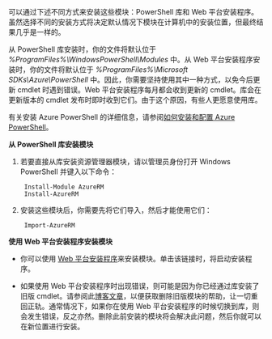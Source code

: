 可以通过下述不同方式来安装这些模块：PowerShell 库和 Web 平台安装程序。虽然选择不同的安装方式将决定默认情况下模块在计算机中的安装位置，但最终结果几乎是一样的。

从 PowerShell 库安装时，你的文件将默认位于 *%ProgramFiles%\\WindowsPowerShell\\Modules* 中。从 Web 平台安装程序安装时，你的文件将默认位于 *%ProgramFiles%\\Microsoft SDKs\\Azure\\PowerShell* 中。因此，你需要坚持使用其中一种方式，以免今后更新 cmdlet 时遇到错误。Web 平台安装程序每月都会收到更新的 cmdlet。库会在更新版本的 cmdlet 发布时即时收到它们。由于这个原因，有些人更愿意使用库。

有关安装 Azure PowerShell 的详细信息，请参阅[如何安装和配置 Azure PowerShell](/documentation/articles/powershell-install-configure)。

**从 PowerShell 库安装模块**

1. 若要直接从库安装资源管理器模块，请以管理员身份打开 Windows PowerShell 并键入以下命令：

		Install-Module AzureRM
		Install-AzureRM

2. 安装这些模块后，你需要先将它们导入，然后才能使用它们：

		Import-AzureRM

**使用 Web 平台安装程序安装模块**

- 你可以使用 [Web 平台安装程序](http://aka.ms/webpi-azps)来安装模块。单击该链接时，将启动安装程序。

- 如果使用 Web 平台安装程序时出现错误，则可能是因为你已经通过库安装了旧版 cmdlet。请参阅此[博客文章](https://azure.microsoft.com/blog/azps-1-0)，以便获取删除旧版模块的帮助，让一切重回正轨。通常情况下，如果你在使用 Web 平台安装程序的时候切换到库，则会发生错误，反之亦然。删除此前安装的模块将会解决此问题，然后你就可以在新位置进行安装。





<!---HONumber=Mooncake_0425_2016-->